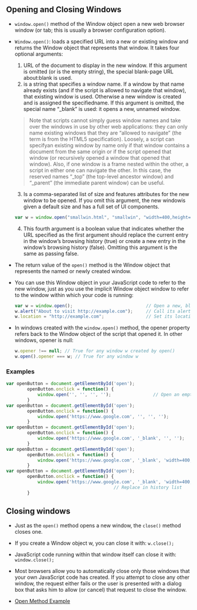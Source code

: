 ## Opening and Closing Windows

* `window.open()` method of the Window object open a new web browser window (or tab; this is usually a browser configuration option). 
* `Window.open()`: loads a specified URL into a new or existing window and returns the Window object that represents that window. It takes four optional arguments:
  1. URL of the document to display in the new window. If this argument is omitted (or is the empty string), the special blank-page URL
about:blank is used.
  2. is a string that specifies a window name. If a window by that name already exists (and if the script is allowed to navigate that window), that existing window is used. Otherwise a new window is created and is assigned the specifiedname. If this argument is omitted, the special name “_blank” is used: it opens a new, unnamed window.
    > Note that scripts cannot simply guess window names and take over the windows in use by other web applications: they can only name existing windows that they are “allowed to navigate” (the term is from the HTML5 specification). Loosely, a script can specifyan existing window by name only if that window contains a document from the same origin or if the script opened that window (or recursively opened a window that opened that window). Also, if one window is a frame nested within the other, a script in either one can navigate the other. In this case, the reserved names “_top” (the top-level ancestor window) and “_parent” (the immediate parent window) can be useful.
  3. Is a comma-separated list of size and features attributes for the new window to be opened. If you omit this argument, the new windowis given a default size and has a full set of UI components.
    
    ```javascript
    var w = window.open("smallwin.html", "smallwin", "width=400,height=350,status=yes,resizable=yes");
    ```

  4. This fourth argument is a boolean value that indicates whether the URL specified as the first argument should replace the current entry in the window’s browsing history (true) or create a new entry in the window’s browsing history (false). Omitting this argument is the same as passing false.
  
* The return value of the `open()` method is the Window object that represents the named or newly created window. 
* You can use this Window object in your JavaScript code to refer to the new window, just as you use the implicit Window object window to refer to the window within which your code is running:
  
  ```javascript
  var w = window.open();                            // Open a new, blank window.
  w.alert("About to visit http://example.com");     // Call its alert() method
  w.location = "http://example.com";                // Set its location property
  ```
* In windows created with the `window.open()` method, the opener property refers back to the Window object of the script that opened it. In other windows, opener is null:
  ```javascript
  w.opener !== null; // True for any window w created by open()
  w.open().opener === w; // True for any window w
  ```
### Examples

```javascript
var openButton = document.getElementById('open');
        openButton.onclick = function() {
            window.open('', '', '', '');                // Open an empty tab with name 'about:blank'     
        }
var openButton = document.getElementById('open');
        openButton.onclick = function() {
            window.open('https://www.google.com', '', '', '');                // Open google in new tab     
        }
var openButton = document.getElementById('open');
        openButton.onclick = function() {
            window.open('https://www.google.com', '_blank', '', '');     // Open in new tab (_self: erase existing window)     
        }
var openButton = document.getElementById('open');
        openButton.onclick = function() {
            window.open('https://www.google.com', '_blank', 'width=400, height=400, left=400, menubar=no', '');      
        }
var openButton = document.getElementById('open');
        openButton.onclick = function() {
            window.open('https://www.google.com', '_blank', 'width=400, height=400, left=400, menubar=no', 'true');
                                         // Replace in history list
        }
```

## Closing windows

* Just as the `open()` method opens a new window, the `close()` method closes one. 
* If you create a Window object w, you can close it with: `w.close();`
* JavaScript code running within that window itself can close it with: `window.close();`
* Most browsers allow you to automatically close only those windows that your own JavaScript code has created. If you attempt to close any other window, the request either fails or the user is presented with a dialog box that asks him to allow (or cancel)
that request to close the window. 

* [Open Method Example](./html/window_open.html)